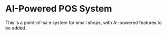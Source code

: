 # AI-Powered POS System

This is a point-of-sale system for small shops, with AI-powered features to be added.
